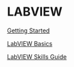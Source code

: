 # LABVIEW

[Getting Started](http://www.learnni.com/getting-started)

[LabVIEW Basics](http://www.ni.com/getting-started/labview-basics/)

[LabVIEW Skills Guide](http://www.ni.com/labview/skills-guide/)

